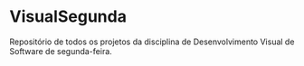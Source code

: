 # VisualSegunda
Repositório de todos os projetos da disciplina de Desenvolvimento Visual de Software de segunda-feira.

